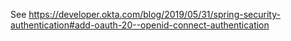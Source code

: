 See https://developer.okta.com/blog/2019/05/31/spring-security-authentication#add-oauth-20--openid-connect-authentication